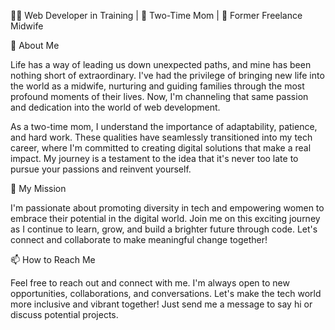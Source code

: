 👩‍💻 Web Developer in Training | 👶 Two-Time Mom | 🤱 Former Freelance Midwife

🌟 About Me

Life has a way of leading us down unexpected paths, and mine has been nothing short of extraordinary. I've had the privilege of bringing new life into the world as a midwife, nurturing and guiding families through the most profound moments of their lives. Now, I'm channeling that same passion and dedication into the world of web development.

As a two-time mom, I understand the importance of adaptability, patience, and hard work. These qualities have seamlessly transitioned into my tech career, where I'm committed to creating digital solutions that make a real impact. My journey is a testament to the idea that it's never too late to pursue your passions and reinvent yourself.

🚀 My Mission

I'm passionate about promoting diversity in tech and empowering women to embrace their potential in the digital world. Join me on this exciting journey as I continue to learn, grow, and build a brighter future through code. Let's connect and collaborate to make meaningful change together!

📫 How to Reach Me

Feel free to reach out and connect with me. I'm always open to new opportunities, collaborations, and conversations. Let's make the tech world more inclusive and vibrant together! Just send me a message to say hi or discuss potential projects.


<!---
LauraI-S/LauraI-S is a ✨ special ✨ repository because its `README.md` (this file) appears on your GitHub profile.
You can click the Preview link to take a look at your changes.
--->
